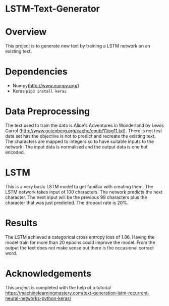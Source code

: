 # LSTM-Text-Generator

Overview
========
This project is to generate new text by training a LSTM network on an existing text.

Dependencies
========
* Numpy(http://www.numpy.org/)
* Keras ```pip3 install keras```

Data Preprocessing
=========
The text used to train the data is Alice's Adventures in Wonderland by Lewis Carrol (http://www.gutenberg.org/cache/epub/11/pg11.txt). There is not test data set has the objective is not to predict and recreate the existing text. The characters are mapped to integers so to have suitable inputs to the network. The input data is normalised and the output data is one hot encoded. 

LSTM
=========
This is a very basic LSTM model to get familiar with creating them. The LSTM network takes input of 100 characters. The network predicts the next character. The next input will be the previous 99 characters plus the character that was just predicted. The dropout rate is 20%. 

Results
========
The LSTM achieved a categorical cross entropy loss of 1.86. Having the model train for more than 20 epochs could improve the model. From the output the text does not make sense but there is the occasional correct word. 

Acknowledgements
========
This project is completed with the help of a tutorial https://machinelearningmastery.com/text-generation-lstm-recurrent-neural-networks-python-keras/

